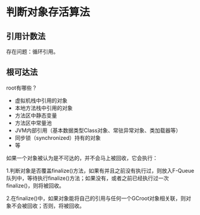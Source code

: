 # 判断对象存活算法


## 引用计数法

存在问题：循环引用。

## 根可达法

root有哪些？

- 虚拟机栈中引用的对象
- 本地方法栈中引用的对象
- 方法区中静态变量
- 方法区中常量池
- JVM内部引用（基本数据类型Class对象、常驻异常对象、类加载器等）
- 同步锁（synchronized）持有的对象
- 等

如果一个对象被认为是不可达的，并不会马上被回收，它会执行：

1.判断对象是否覆盖finalize()方法，如果有并且之前没有执行过，则放入F-Queue队列中，等待执行finalize()方法；如果没有，或者之前已经执行过一次finalize()，则将被回收。

2.在finalize()中，如果对象能将自己的引用与任何一个GCroot对象相关联，则对象不会被回收；否则，将被回收。

